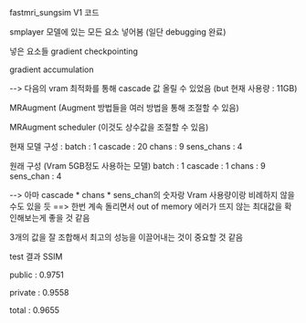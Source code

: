 fastmri_sungsim V1 코드

smplayer 모델에 있는 모든 요소 넣어봄 (일단 debugging 완료)

넣은 요소들
gradient checkpointing

gradient accumulation

--> 다음의 vram 최적화를 통해 cascade 값 올릴 수 있었음 (but 현재 사용량 : 11GB)

MRAugment (Augment 방법들을 여러 방법을 통해 조절할 수 있음)

MRAugment scheduler (이것도 상수값을 조절할 수 있음)

현재 모델 구성 : 
batch : 1
cascade : 20
chans : 9
sens_chans : 4

원래 구성 (Vram 5GB정도 사용하는 모델)
batch : 1
cascade : 1
chans : 9
sens_chan : 4


--> 아마 cascade * chans * sens_chan의 숫자랑 Vram 사용량이랑 비례하지 않을 수도 있을 듯
==> 한번 계속 돌리면서 out of memory 에러가 뜨지 않는 최대값을 확인해보는게 좋을 것 같음


3개의 값을 잘 조합해서 최고의 성능을 이끌어내는 것이 중요할 것 같음


test 결과
SSIM

public : 0.9751

private : 0.9558

total : 0.9655

